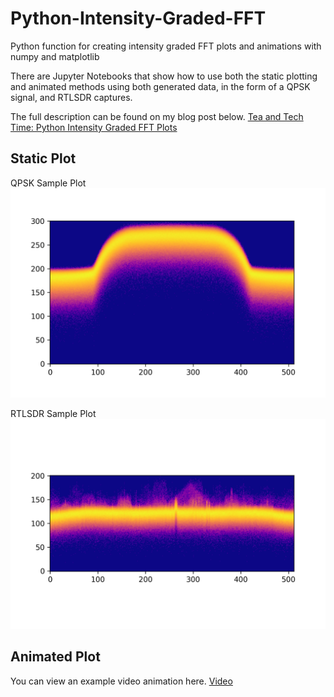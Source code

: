 # Python-Intensity-Graded-FFT
Python function for creating intensity graded FFT plots and animations with numpy and matplotlib

There are Jupyter Notebooks that show how to use both the static plotting and animated methods using both generated data, in the form of a QPSK signal, and RTLSDR captures. 

The full description can be found on my blog post below.
[Tea and Tech Time: Python Intensity Graded FFT Plots]()

## Static Plot
QPSK Sample Plot
![](images/fig1_qpsk_intensity.png)

RTLSDR Sample Plot
![](images/fig3_intensity.png)

## Animated Plot
You can view an example video animation here. 
[Video](https://vimeo.com/510766795)

